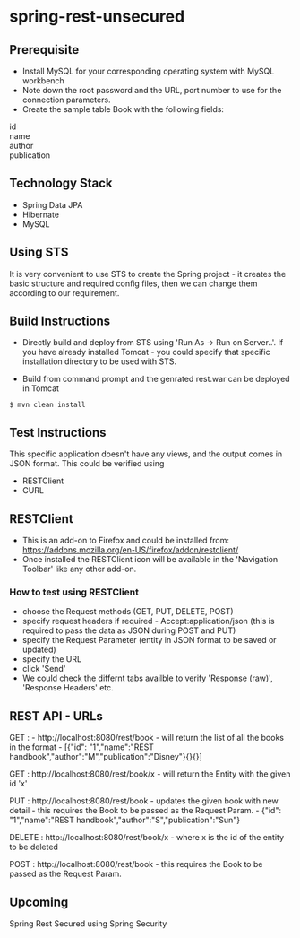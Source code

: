 # spring-rest-unsecured

## Prerequisite

- Install MySQL for your corresponding operating system with MySQL workbench
- Note down the root password and the URL, port number to use for the connection parameters.
- Create the sample table Book with the following fields:

id <br/>
name <br/>
author <br/>
publication <br/>


## Technology Stack


- Spring Data JPA
- Hibernate
- MySQL


## Using STS

It is very convenient to use STS to create the Spring project - it creates the basic structure and required config files, then 
we can change them according to our requirement.


## Build Instructions

- Directly build and deploy from STS using 'Run As -> Run on Server..'. If you have already installed Tomcat - you could specify that specific installation directory to be used with STS.

- Build from command prompt and the genrated rest.war can be deployed in Tomcat <br/>

`$ mvn clean install` <br/>


## Test Instructions

This specific application doesn't have any views, and the output comes in JSON format. This could be verified using

- RESTClient
- CURL


## RESTClient

- This is an add-on to Firefox and could be installed from: https://addons.mozilla.org/en-US/firefox/addon/restclient/
- Once installed the RESTClient icon will be available in the 'Navigation Toolbar' like any other add-on.


### How to test using RESTClient

- choose the Request methods (GET, PUT, DELETE, POST)
- specify request headers if required - Accept:application/json (this is required to pass the data as JSON during POST and PUT)
- specify the Request Parameter (entity in JSON format to be saved or updated)
- specify the URL 
- click 'Send'
- We could check the differnt tabs availble to verify 'Response (raw)', 'Response Headers' etc. 

## REST API - URLs

GET : - http://localhost:8080/rest/book - will return the list of all the books in the format - [{"id": "1","name":"REST handbook","author":"M","publication":"Disney"}{}{}]

GET : http://localhost:8080/rest/book/x - will return the Entity with the given id 'x'

PUT : http://localhost:8080/rest/book - updates the given book with new detail - this requires the Book to be passed as the Request Param. - 
{"id": "1","name":"REST handbook","author":"S","publication":"Sun"}

DELETE : http://localhost:8080/rest/book/x - where x is the id of the entity to be deleted

POST : http://localhost:8080/rest/book - this requires the Book to be passed as the Request Param.


## Upcoming

Spring Rest Secured using Spring Security






